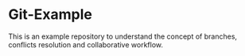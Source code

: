 # Git-Example
This is an example repository to understand the concept of branches, conflicts resolution and collaborative workflow.
